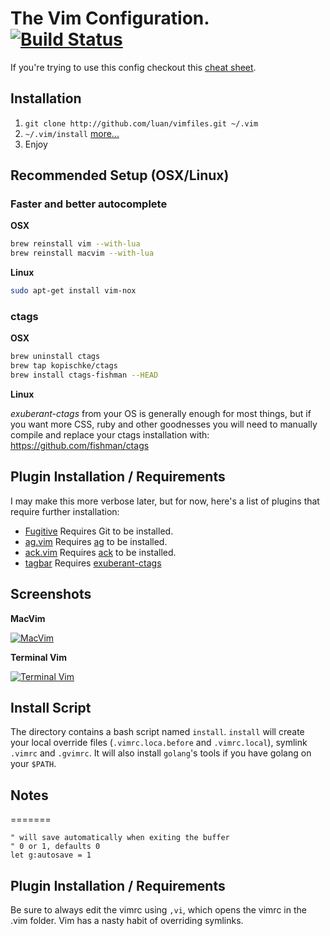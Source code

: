 # The Vim Configuration. [![Build Status](https://travis-ci.org/luan/vimfiles.svg?branch=master)](https://travis-ci.org/luan/vimfiles)

If you're trying to use this config checkout this [cheat sheet](https://github.com/luan/vimfiles/wiki/Luan's-Vim-Cheat-Sheet).

## Installation

1. `git clone http://github.com/luan/vimfiles.git ~/.vim`
1. `~/.vim/install` [more...](#install-script)
1. Enjoy

## Recommended Setup (OSX/Linux)

### Faster and better autocomplete

**OSX**

```bash
brew reinstall vim --with-lua
brew reinstall macvim --with-lua
```

**Linux**

```bash
sudo apt-get install vim-nox
```

### ctags

**OSX**

```bash
brew uninstall ctags
brew tap kopischke/ctags
brew install ctags-fishman --HEAD
```

**Linux**

*exuberant-ctags* from your OS is generally enough for most things, but if you want more CSS, ruby and other goodnesses you will need to manually compile and replace your ctags installation with: https://github.com/fishman/ctags

## Plugin Installation / Requirements

I may make this more verbose later, but for now, here's a list of plugins that require further installation:

 * [Fugitive](https://github.com/tpope/vim-fugitive) Requires Git to be installed.
 * [ag.vim](https://github.com/rking/ag.vim) Requires [ag](https://github.com/ggreer/the_silver_searcher) to be installed.
 * [ack.vim](https://github.com/mileszs/ack.vim) Requires [ack](http://betterthangrep.com/) to be installed.
 * [tagbar](https://github.com/majutsushi/tagbar) Requires [exuberant-ctags](https://github.com/fishman/ctags)

## Screenshots

**MacVim**

[![MacVim](https://github.com/luan/vimfiles/raw/master/screenshots/mvim.png)](https://github.com/luan/vimfiles/raw/master/screenshots/mvim.png)

**Terminal Vim**

[![Terminal Vim](https://github.com/luan/vimfiles/raw/master/screenshots/vim.png)](https://github.com/luan/vimfiles/raw/master/screenshots/vim.png)

## Install Script

The directory contains a bash script named `install`. `install` will create your local override files (`.vimrc.loca.before` and `.vimrc.local`), symlink `.vimrc` and `.gvimrc`.
It will also install `golang`'s tools if you have golang on your `$PATH`.

## Notes
=======
```
" will save automatically when exiting the buffer
" 0 or 1, defaults 0
let g:autosave = 1
```

## Plugin Installation / Requirements

Be sure to always edit the vimrc using `,vi`, which opens the vimrc in the .vim folder. Vim has a nasty habit of overriding symlinks.


